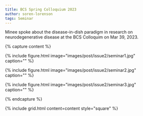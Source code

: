```yaml
---
title: BCS Spring Colloquium 2023
author: soren-lorenson
tags: Seminar
---
```


Minee spoke about the disease-in-dish paradigm in research on neurodegenerative disease at the BCS Colloquim on Mar 39, 2023.

{% capture content %}

{%
  include figure.html
  image="images/post/issue2/seminar1.jpg"
  caption=""
%}

{%
  include figure.html
  image="images/post/issue2/seminar2.jpg"
  caption=""
%}

{%
  include figure.html
  image="images/post/issue2/seminar3.jpg"
  caption=""
%}

{% endcapture %}

{%
  include grid.html
  content=content
  style="square"
%}
